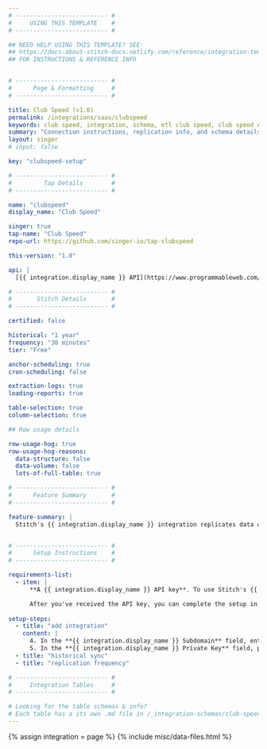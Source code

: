 ```yaml
---
# -------------------------- #
#     USING THIS TEMPLATE    #
# -------------------------- #

## NEED HELP USING THIS TEMPLATE? SEE:
## https://docs-about-stitch-docs.netlify.com/reference/integration-templates/saas/
## FOR INSTRUCTIONS & REFERENCE INFO


# -------------------------- #
#      Page & Formatting     #
# -------------------------- #

title: Club Speed (v1.0)
permalink: /integrations/saas/clubspeed
keywords: club speed, integration, schema, etl club speed, club speed etl, club speed schema
summary: "Connection instructions, replication info, and schema details for Stitch's Club Speed integration."
layout: singer
# input: false

key: "clubspeed-setup"

# -------------------------- #
#         Tap Details        #
# -------------------------- #

name: "clubspeed"
display_name: "Club Speed"

singer: true 
tap-name: "Club Speed"
repo-url: https://github.com/singer-io/tap-clubspeed

this-version: "1.0"

api: |
  [{{ integration.display_name }} API](https://www.programmableweb.com/api/club-speed){:target="new"}

# -------------------------- #
#       Stitch Details       #
# -------------------------- #

certified: false 

historical: "1 year"
frequency: "30 minutes"
tier: "Free"

anchor-scheduling: true
cron-scheduling: false

extraction-logs: true
loading-reports: true

table-selection: true
column-selection: true

## Row usage details

row-usage-hog: true
row-usage-hog-reasons:
  data-structure: false
  data-volume: false
  lots-of-full-table: true

# -------------------------- #
#      Feature Summary       #
# -------------------------- #

feature-summary: |
  Stitch's {{ integration.display_name }} integration replicates data using the {{ integration.api | flatify }}. Refer to the [Schema](#schema) section for a list of objects available for replication.


# -------------------------- #
#      Setup Instructions    #
# -------------------------- #

requirements-list:
  - item: |
      **A {{ integration.display_name }} API key**. To use Stitch's {{ integration.display_name }} integration, you'll need an API key generated by {{ integration.display_name }}. Reach out to [{{ integration.display_name }} support](mailto: support@clubspeed.com) to have them generate this credential for you.

      After you've received the API key, you can complete the setup in Stitch.
    
setup-steps:
  - title: "add integration"
    content: |
      4. In the **{{ integration.display_name }} Subdomain** field, enter your {{ integration.display_name }} subdomain. For example: If the full subdomain were `stitchdata.clubspeedtiming.com`, you'd only enter `stitchdata` into this field.
      5. In the **{{ integration.display_name }} Private Key** field, paste your {{ integration.display_name }} private API key. **Note**: [You'll need to contact {{ integration.display_name }} to obtain this credential](#setup-requirements).
  - title: "historical sync"
  - title: "replication frequency"

# -------------------------- #
#     Integration Tables     #
# -------------------------- #

# Looking for the table schemas & info?
# Each table has a its own .md file in /_integration-schemas/club-speed
---
```

{% assign integration = page %}
{% include misc/data-files.html %}